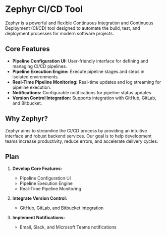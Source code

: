 # Zephyr CI/CD Tool

Zephyr is a powerful and flexible Continuous Integration and Continuous Deployment (CI/CD) tool designed to automate the build, test, and deployment processes for modern software projects.

## Core Features

- **Pipeline Configuration UI:** User-friendly interface for defining and managing CI/CD pipelines.
- **Pipeline Execution Engine:** Execute pipeline stages and steps in isolated environments.
- **Real-Time Pipeline Monitoring:** Real-time updates and log streaming for pipeline execution.
- **Notifications:** Configurable notifications for pipeline status updates.
- **Version Control Integration:** Supports integration with GitHub, GitLab, and Bitbucket.

## Why Zephyr?

Zephyr aims to streamline the CI/CD process by providing an intuitive interface and robust backend services. Our goal is to help development teams increase productivity, reduce errors, and accelerate delivery cycles.

## Plan

1. **Develop Core Features:**
   - Pipeline Configuration UI
   - Pipeline Execution Engine
   - Real-Time Pipeline Monitoring

2. **Integrate Version Control:**
   - GitHub, GitLab, and Bitbucket integration

3. **Implement Notifications:**
   - Email, Slack, and Microsoft Teams notifications
